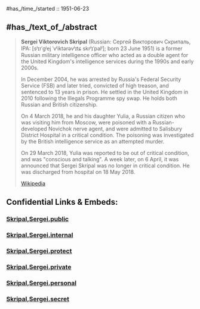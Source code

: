 
#has_/time_/started :: 1951-06-23 

## #has_/text_of_/abstract 

> **Sergei Viktorovich Skripal** (Russian: Сергей Викторович Скрипаль, IPA: [sʲɪrˈɡʲej ˈvʲiktərəvʲɪtɕ skrʲɪˈpalʲ]; 
> born 23 June 1951) is a former Russian military intelligence officer 
> who acted as a double agent for the United Kingdom's intelligence services during the 1990s and early 2000s. 
> 
> In December 2004, he was arrested by Russia's Federal Security Service (FSB) 
> and later tried, convicted of high treason, and sentenced to 13 years in prison. 
> He settled in the United Kingdom in 2010 following the Illegals Programme spy swap. 
> He holds both Russian and British citizenship.
>
> On 4 March 2018, he and his daughter Yulia, 
> a Russian citizen who was visiting him from Moscow, 
> were poisoned with a Russian-developed Novichok nerve agent, 
> and were admitted to Salisbury District Hospital in a critical condition. 
> The poisoning was investigated by the British intelligence service as an attempted murder.
>
> On 29 March 2018, Yulia was reported to be out of critical condition, 
> and was "conscious and talking". 
> A week later, on 6 April, it was announced that Sergei Skripal was no longer in critical condition. 
> He was discharged from hospital on 18 May 2018.
>
> [Wikipedia](https://en.wikipedia.org/wiki/Sergei%20Skripal)








## Confidential Links & Embeds: 

### [Skripal,Sergei.public](/_public/\Earth\Continent\Europe\Europe~East\RussiaSkripal,Sergei.public.md) 

### [Skripal,Sergei.internal](/_internal/\Earth\Continent\Europe\Europe~East\RussiaSkripal,Sergei.internal.md) 

### [Skripal,Sergei.protect](/_protect/\Earth\Continent\Europe\Europe~East\RussiaSkripal,Sergei.protect.md) 

### [Skripal,Sergei.private](/_private/\Earth\Continent\Europe\Europe~East\RussiaSkripal,Sergei.private.md) 

### [Skripal,Sergei.personal](/_personal/\Earth\Continent\Europe\Europe~East\RussiaSkripal,Sergei.personal.md) 

### [Skripal,Sergei.secret](/_secret/\Earth\Continent\Europe\Europe~East\RussiaSkripal,Sergei.secret.md)

